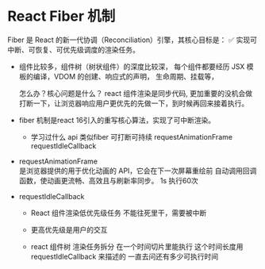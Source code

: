 # React Fiber 机制
Fiber 是 React 的新一代协调（Reconciliation）引擎，其核心目标是：
✅ 实现可中断、可恢复、可优先级调度的渲染任务。

- 组件比较多，组件树（树状组件）的深度比较深，
    每个组件都要经历 JSX 模板的编译，VDOM 的创建、响应式的声明，
    生命周期、挂载等，

    怎么办？核心问题是什么？
    react 组件渲染是同步代码, 更加重要的没机会做
    打断一下，让浏览器响应用户更优先的先做一下，到时候再回来接着执行。


- fiber 机制是react 16引入的重写核心算法，实现了可中断渲染。

    - 学习过什么 api 类似fiber
        可打断可持续 
        requestAnimationFrame 
        requestIdleCallback

- requestAnimationFrame  
是浏览器提供的用于优化动画的 API，它会在下一次屏幕重绘前
自动调用回调函数，使动画更流畅、高效且与刷新率同步。
1s 执行60次

- requestIdleCallback
    - React 组件渲染低优先级任务 
        不能往死里干，需要被中断
    - 更高优先级是用户的交互

    - react 组件树 渲染任务拆分
        在一个时间切片里能执行
        这个时间长度用requestIdleCallback 来描述的
        一直去问还有多少可执行时间